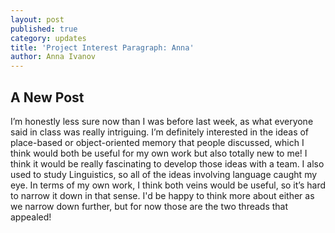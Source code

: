 ```yaml
---
layout: post
published: true
category: updates
title: 'Project Interest Paragraph: Anna'
author: Anna Ivanov
---
```

## A New Post

I’m honestly less sure now than I was before last week, as what everyone said in class was really intriguing. I’m definitely interested in the ideas of place-based or object-oriented memory that people discussed, which I think would both be useful for my own work but also totally new to me! I think it would be really fascinating to develop those ideas with a team. I also used to study Linguistics, so all of the ideas involving language caught my eye. In terms of my own work, I think both veins would be useful, so it’s hard to narrow it down in that sense. I'd be happy to think more about either as we narrow down further, but for now those are the two threads that appealed!
